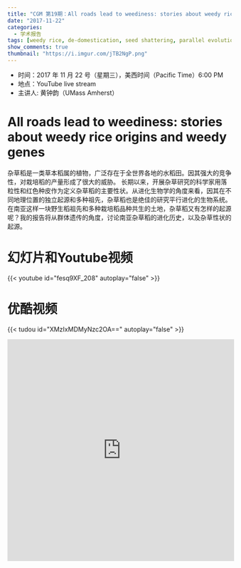 ```yaml
---
title: "CGM 第19期：All roads lead to weediness: stories about weedy rice origins and weedy genes"
date: "2017-11-22"
categories:
  - 学术报告
tags: [weedy rice, de-domestication, seed shattering, parallel evolution]
show_comments: true
thumbnail: "https://i.imgur.com/jTB2NgP.png"
---
```


- 时间：2017 年 11 月 22 号（星期三），美西时间（Pacific Time）6:00 PM
- 地点：YouTube live stream 
- 主讲人: 黄钟韵（UMass Amherst）

# All roads lead to weediness: stories about weedy rice origins and weedy genes

杂草稻是一类草本稻属的植物，广泛存在于全世界各地的水稻田。因其强大的竞争性，对栽培稻的产量形成了很大的威胁。 长期以来，开展杂草研究的科学家用落粒性和红色种皮作为定义杂草稻的主要性状。从进化生物学的角度来看，因其在不同地理位置的独立起源和多种祖先，杂草稻也是绝佳的研究平行进化的生物系统。在南亚这样一块野生稻祖先和多种栽培稻品种共生的土地，杂草稻又有怎样的起源呢？我的报告将从群体遗传的角度，讨论南亚杂草稻的进化历史，以及杂草性状的起源。

# 幻灯片和Youtube视频

{{< youtube id="fesq9XF_208" autoplay="false" >}}

# 优酷视频

{{< tudou id="XMzIxMDMyNzc2OA==" autoplay="false" >}}

<iframe height=498 width=510 src='http://player.youku.com/embed/XMzIxMDMyNzc2OA==' frameborder=0 'allowfullscreen'></iframe>
